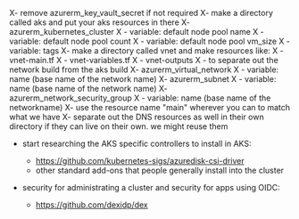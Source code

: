 X- remove azurerm_key_vault_secret if not required
X- make a directory called aks and put your aks resources in there
X- azurerm_kubernetes_cluster
X  - variable: default node pool name
X  - variable: default node pool count
X  - variable: default node pool vm_size
X  - variable: tags
X- make a directory called vnet and make resources like:
X  - vnet-main.tf
X  - vnet-variables.tf
X  - vnet-outputs
X  - to separate out the network build from the aks build
X- azurerm_virtual_network
X  - variable: name (base name of the network name)
X- azurerm_subnet
X  - variable: name (base name of the network name)
X- azurerm_network_security_group
X  - variable: name (base name of the networkname)
X- use the resource name "main" wherever you can to match what we have
X- separate out the DNS resources as well in their own directory if they can live on their own. we might reuse them
- start researching the AKS specific controllers to install in AKS:
  - https://github.com/kubernetes-sigs/azuredisk-csi-driver
  - other standard add-ons that people generally install into the cluster

- security for administrating a cluster and security for apps using OIDC:
  - https://github.com/dexidp/dex
